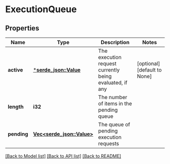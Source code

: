 # ExecutionQueue

## Properties
Name | Type | Description | Notes
------------ | ------------- | ------------- | -------------
**active** | [***serde_json::Value**](.md) | The execution request currently being evaluated, if any | [optional] [default to None]
**length** | **i32** | The number of items in the pending queue | 
**pending** | [**Vec<serde_json::Value>**](object.md) | The queue of pending execution requests | 

[[Back to Model list]](../README.md#documentation-for-models) [[Back to API list]](../README.md#documentation-for-api-endpoints) [[Back to README]](../README.md)


